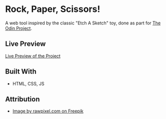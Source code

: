 # Rock, Paper, Scissors!

A web tool inspired by the classic "Etch A Sketch" toy, done as part for [The Odin Project](https://www.theodinproject.com/lessons/foundations-etch-a-sketch).

## Live Preview
[Live Preview of the Project](https://s-y-a-n.github.io/etch-a-sketch/)

## Built With

* HTML, CSS, JS

## Attribution

* [Image by rawpixel.com on Freepik](https://www.freepik.com/free-vector/watercolor-circle-patterned-seamless-background-vector_18240796.htm#query=pink%20polka%20dots&position=30&from_view=search&track=ais)